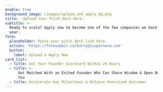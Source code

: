 ```yaml
---
enable: true
background_image: /images/upload_and_apply_bg.png
title: ✨Upload Your Pitch Deck Here✨
subtitle: >-
  Ready to scale? Apply now to become one of the few companies we back each
  year.
form:
  placeholder: Paste your pitch deck link here.
  action: 'https://formsubmit.co/barry@1supernova.com'
  button:
    label: Upload & Apply Now
card_list:
  - title: Get Your Founder Scorecard Within 24 Hours
  - title: >-
      Get Matched With an Exited Founder Who Can Share Wisdom & Open Doors for
      You
  - title: Accelerate Key Milestones & Achieve Oversized Outcomes
---
```


